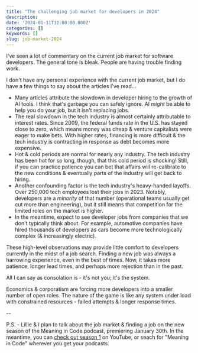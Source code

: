 ```yaml
---
title: "The challenging job market for developers in 2024"
description:
date: '2024-01-11T12:00:00.000Z'
categories: []
keywords: []
slug: job-market-2024
---
```


I've seen a lot of commentary on the current job market for software developers. The general tone is bleak. People are having trouble finding work.

I don't have any personal experience with the current job market, but I do have a few things to say about the articles I've read...

- Many articles attribute the slowdown in developer hiring to the growth of AI tools. I think that's garbage you can safely ignore. AI *might* be able to help you do your job, but it isn't replacing jobs.
- The real slowdown in the tech industry is almost certainly attributable to interest rates. Since 2009, the federal funds rate in the U.S. has stayed close to zero, which means money was cheap & venture capitalists were eager to make bets. With higher rates, financing is more difficult & the tech industry is contracting in response as debt becomes more expensive.
- Hot & cold periods are normal for nearly any industry. The tech industry has been hot for so long, though, that this cold period is shocking! Still, if you can practice patience you can bet that affairs will re-calibrate to the new conditions & eventually parts of the industry will get back to hiring.
- Another confounding factor is the tech industry's heavy-handed layoffs. Over 250,000 tech employees lost their jobs in 2023. Notably, developers are a *minority* of that number (operational teams usually get cut more than engineering), but it still means that competition for the limited roles on the market is higher.
- In the meantime, expect to see developer jobs from companies that we don't typically think about. For example, automotive companies have hired thousands of developers as cars become more technologically complex (& increasingly electric).

These high-level observations may provide little comfort to developers currently in the midst of a job search. Finding a new job was always a harrowing experience, even in the best of times. Now, it takes more patience, longer lead times, and perhaps more rejection than in the past.

All I can say as consolation is - it's not you; it's the system.

Economics & corporatism are forcing more developers into a smaller number of open roles. The nature of the game is like any system under load with constrained resources - failed attempts & longer response times.

--

P.S. - Lillie & I plan to talk about the job market & finding a job on the new season of the Meaning in Code podcast, premiering January 30th. In the meantime, you can [check out season 1](https://www.youtube.com/playlist?list=PLF-1oag-NKi0HowBje7N7lmorJXW8evmW) on YouTube, or seach for "Meaning in Code" wherever you get your podcasts.
